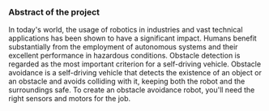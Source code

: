 ### Abstract of the project
In today's world, the usage of robotics in industries and vast technical applications has been shown to have a significant impact. 
Humans benefit substantially from the employment of autonomous systems and their excellent performance in hazardous conditions. 
Obstacle detection is regarded as the most important criterion for a self-driving vehicle. 
Obstacle avoidance is a self-driving vehicle that detects the existence of an object or an obstacle and avoids colliding with it, keeping both the robot and the surroundings safe.
To create an obstacle avoidance robot, you'll need the right sensors and motors for the job.
